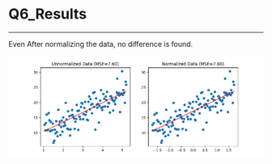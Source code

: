 # Q6_Results
--------
Even After normalizing the data, no difference is found.

![Normalize vs regular data ](/Plots/Question6/fig.png)